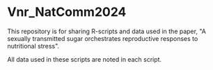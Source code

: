 # Vnr_NatComm2024
This repository is for sharing R-scripts and data used in the paper, "A sexually transmitted sugar orchestrates reproductive responses to nutritional stress".

All data used in these scripts are noted in each script.
